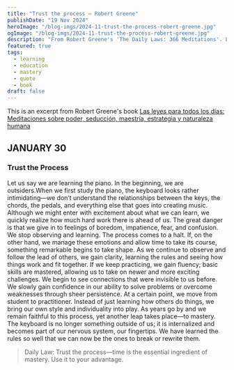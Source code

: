 ```yaml
---
title: "Trust the process – Robert Greene"
publishDate: "19 Nov 2024"
heroImage: "/blog-imgs/2024-11-trust-the-process-robert-greene.jpg"
ogImage: "/blog-imgs/2024-11-trust-the-process-robert-greene.jpg"
description: "From Robert Greene's 'The Daily Laws: 366 Meditations'. Learning something new, like the piano, starts with difficulty and confusion. With practice, we master the foundations, gain confidence and reach mastery."
featured: true
tags:
  - learning
  - education
  - mastery
  - quote
  - book
draft: false
---
```


This is an excerpt from Robert Greene's book [Las leyes para todos los días: Meditaciones sobre poder, seducción, maestría, estrategia y naturaleza humana](https://www.goodreads.com/book/show/63853650-las-leyes-para-todos-los-d-as)

## JANUARY 30

### Trust the Process

Let us say we are learning the piano. In the beginning, we are outsiders.When we first study the piano, the keyboard looks rather intimidating—we don’t understand the relationships between the keys, the chords, the pedals, and everything else that goes into creating music. Although we might enter with excitement about what we can learn, we quickly realize how much hard work there is ahead of us. The great danger is that we give in to feelings of boredom, impatience, fear, and confusion. We stop observing and learning. The process comes to a halt. If, on the other hand, we manage these emotions and allow time to take its course, something remarkable begins to take shape. As we continue to observe and follow the lead of others, we gain clarity, learning the rules and seeing how things work and fit together. If we keep practicing, we gain fluency; basic skills are mastered, allowing us to take on newer and more exciting challenges. We begin to see connections that were invisible to us before. We slowly gain confidence in our ability to solve problems or overcome weaknesses through sheer persistence. At a certain point, we move from student to practitioner. Instead of just learning how others do things, we bring our own style and individuality into play. As years go by and we remain faithful to this process, yet another leap takes place—to mastery. The keyboard is no longer something outside of us; it is internalized and becomes part of our nervous system, our fingertips. We have learned the rules so well that we can now be the ones to break or rewrite them.

> Daily Law: Trust the process—time is the essential ingredient of mastery. Use it to your advantage.
